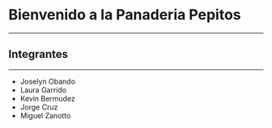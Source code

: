 # Bienvenido a la Panaderia Pepitos
***
## Integrantes
***
* Joselyn Obando
* Laura Garrido
* Kevin Bermudez
* Jorge Cruz
* Miguel Zanotto
